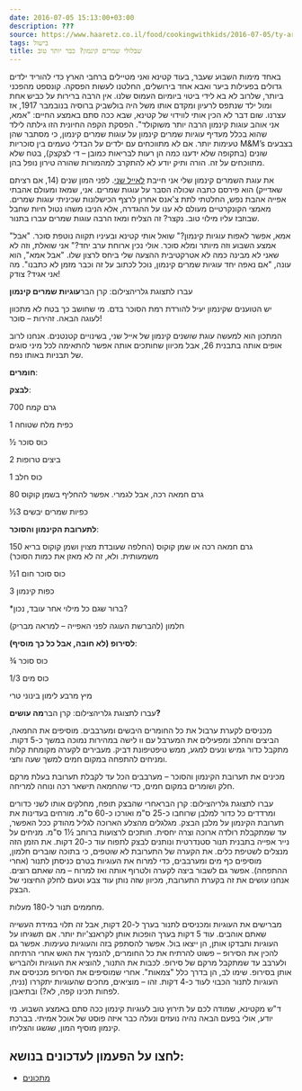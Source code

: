 ```yaml
---
date: 2016-07-05 15:13:00+03:00
description: ???
source: https://www.haaretz.co.il/food/cookingwithkids/2016-07-05/ty-article/0000017f-f8d1-d47e-a37f-f9fd453f0000
tags: בישול
title: שבלולי שמרים קינמון? כבר יותר טוב
---
```


באחד מימות השבוע שעבר, בעוד קטינא ואני מטיילים ברחבי הארץ כדי להוריד ילדים גדולים בפעילות ביער ואבא אחד בירושלים, החלטנו לעשות הפסקה. קונספט מהפכני ביותר, שלרוב לא בא לידי ביטוי ביומיום העמוס שלנו. אין הרבה ברירות על כביש אחת ומול ילד שנתפס לרעיון ומקדם אותו משל היה בולשביק ברוסיה בנובמבר 1917, אז עצרנו. שום דבר לא הכין אותי לווידוי של קטינא, שבא ככה סתם באמצע החיים: "אמא, אני אוהב עוגות קינמון הרבה יותר משוקולד". הפסקת הקפה החיונית הזו גילתה לילד שהוא בכלל מעדיף עוגיות שמרים קינמון על עוגות שמרים קינמון, כי מסתבר שהן טעימות יותר. אם לא מתווכחים עם ילדים על הבדלי טעמים בין סוכריות M&M’s בצבעים שונים (בתקופה שלא ידענו כמה הן רעות לבריאות כמובן – די לצקצק), בטח שלא מתווכחים על זה. הורה ותיק יודע לא להתקרב למהמורות שהורה טירון נופל בהן.

את עוגת השמרים קינמון שלי אני חייבת [לאייל שני](/food/eyal-shani). לפני המון שנים (14, אם רציתם שאדייק) הוא פירסם כתבה שכולה הסבר על עוגות שמרים. אני, שמאז ומעולם אהבתי אפייה אהבת נפש, החלטתי לתת צ'אנס אחרון לרצף הכישלונות שכיניתי עוגות שמרים. מאמצי הקונקרטיים מעולם לא ענו על ההגדרה, אלא הניבו משהו נטול חיות שחבל שבוזבז עליו מילוי טוב. נקצר? זה הצליח ומאז הרבה עוגות שמרים עברו בתנור.

"אמא, אפשר לאפות עוגיות קינמון?" שואל אותי קטינא ובעיניו תקווה נוטפת סוכר. "אבל אמצע השבוע וזה מיותר ומלא סוכר. אולי נכין ארוחת ערב יחד?" אני שואלת, וזה לא שאני לא מבינה כמה לא אטרקטיבית ההצעה שלי ביחס לרצון שלו. "אבל אמא", הוא עונה, "אם נאפה יחד עוגיות שמרים קינמון, נוכל לכתוב על זה וכבר מזמן לא כתבנו". מה אני אגיד? צודק!

 עברו לתצוגת גלריהצילום: קרן הבר**עוגיות שמרים קינמון**

יש הטוענים שקינמון יעיל להורדת רמת הסוכר בדם. מי שחושב כך בטח לא מתכוון לעוגה הבאה. זהירות – סוכר!

המתכון הוא למעשה עוגת שושנים קינמון של אייל שני, בשינויים קטנטנים. אנחנו לרוב אופים אותה בתבנית 26, אבל מכיוון שחותכים אותה אפשר להתאימה לכל מיני סוגים של תבניות באותו נפח.

**חומרים**:

**לבצק**:

700 גרם קמח

1 כפית מלח שטוחה

½ כוס סוכר

2 ביצים טרופות

1 כוס חלב

80 גרם חמאה רכה, אבל לגמרי. אפשר להחליף בשמן קוקוס

½3 כפיות שמרים יבשים

**לתערובת הקינמון והסוכר**:

150 גרם חמאה רכה או שמן קוקוס (החלפה שעובדת מצוין ושמן קוקוס בריא משמעותית. ולא, זה לא מאזן את כמות הסוכר)

½1 כוס סוכר חום

3 כפות קינמון

\*ברור שגם כל מילוי אחר עובד, נכון?

חלמון (להברשת העוגה לפני האפייה – למראה מבריק)

**לסירופ (לא חובה, אבל כל כך מוסיף)**:

¾ כוס סוכר

1/3 כוס מים

מיץ מרבע לימון בינוני טרי

 עברו לתצוגת גלריהצילום: קרן הבר**מה עושים?**

מכניסים לקערת ערבול את כל החומרים היבשים ומערבבים. מוסיפים את החמאה, הביצים והחלב ומפעילים את המערבל עם וו לישה במהירות נמוכה במשך כ-5 דקות. מתקבל כדור גמיש ונעים למגע, ממש טיפטיפונת דביק. מעבירים לקערה מקומחת קלות ומניחים להתפחה במקום חמים למשך שעה וחצי.

מכינים את תערובת הקינמון והסוכר – מערבבים הכל עד לקבלת תערובת בעלת מרקם חלק ושומרים במקום חמים, כדי שהחמאה תישאר רכה ונוחה למריחה.

 עברו לתצוגת גלריהצילום: קרן הבראחרי שהבצק תופח, מחלקים אותו לשני כדורים ומרדדים כל כדור למלבן שרוחבו כ-25 ס"מ ואורכו כ-60 ס"מ. מורחים בעדינות את תערובת הקינמון על מלבן הבצק. מגלגלים מהצלע הארוכה לגליל מהודק ככל האפשר, עד שמתקבלת רולדה ארוכה וצרה יחסית. חותכים לרצועות ברוחב ½1 ס"מ. מניחים על נייר אפייה בתבנית תנור סטנדרטית ונותנים לבצק לתפוח עוד כ-20 דקות. את הזמן הזה מנצלים לשטיפת כלים. את הקערה של התערובת לא שוטפים, כי בתוכה שוברים חלמון, מוסיפים כף מים ומערבבים, כדי למרוח את העוגיות בטרם כניסתן לתנור (אחרי ההתפחה). אפשר גם לשבור ביצה לקערה ולטרוף אותה ואז למרוח – מה שאתם רוצים. אנחנו עושים את זה בקערת התערובת, מכיוון שזה נותן עוד צבע וטעם לחלק החיצוני של הבצק.

מחממים תנור ל-180 מעלות.

מברישים את העוגיות ומכניסים לתנור בערך ל-20 דקות, אבל זה תלוי במידת העשייה שאתם אוהבים. עוד 5 דקות בערך הופכות אותן לקראנצ'יות יותר. אם תשגיחו על העוגיות ותבדקו אותן, הן ייצאו בול. אפשר להסתפק בזה והעוגיות טעימות. אפשר גם להכין את הסירופ – פשוט להרתיח את כל החומרים, להנמיך את האש אחרי הרתיחה ולערבב עד שמתקבל מרקם של סירופ. לכבות את התנור, להוציא את העוגיות ולהבריש אותן בסירופ. שימו לב, הן בדרך כלל "צמאות". אחרי שמוסיפים את הסירופ מכניסים את העוגיות לתנור הכבוי לעוד כ-4 דקות. זהו – מוציאים, מחכים שהעוגיות יתקררו (נניח, לפחות תכינו קפה, לא?) ובתיאבון.

ד"ש מקטינא, שמודה לכם על תירוץ טוב לעוגיות קינמון ככה סתם באמצע השבוע. מי יודע, אולי בפעם הבאה נהיה נועזים ונעלה כבר איזה פוסט של אוכל אמיתי. בברכת קינמון מוסיף המון, שגשגו והצליחו.

לחצו על הפעמון לעדכונים בנושא:
------------------------------

* [מתכונים](/ty-tag/recipes-0000017f-da28-dea8-a77f-de6a4ba50000)